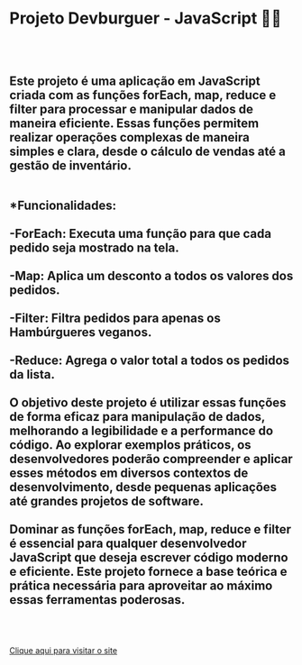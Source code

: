 <h1> Projeto Devburguer - JavaScript 🍔🍔</h1>
<br>
<br>
<h2>Este projeto é uma aplicação em JavaScript criada com as funções forEach, map, reduce e filter para processar e manipular dados de maneira eficiente. Essas funções permitem realizar operações complexas de maneira simples e clara, desde o cálculo de vendas até a gestão de inventário.
<br>
 <br>

<img >

  
*Funcionalidades:
<br>
  <br>
-ForEach:
Executa uma função para que cada pedido seja mostrado na tela.
<br>
  <br>
-Map:
Aplica um desconto a todos os valores dos pedidos.
<br>
  <br>
-Filter:
Filtra pedidos para apenas os Hambúrgueres veganos.
<br>
  <br>
-Reduce:
Agrega o valor total a todos os pedidos da lista.
<br>
  <br>
O objetivo deste projeto é utilizar essas funções de forma eficaz para manipulação de dados, melhorando a legibilidade e a performance do código. Ao explorar exemplos práticos, os desenvolvedores poderão compreender e aplicar esses métodos em diversos contextos de desenvolvimento, desde pequenas aplicações até grandes projetos de software.
<br>
  <br>
Dominar as funções forEach, map, reduce e filter é essencial para qualquer desenvolvedor JavaScript que deseja escrever código moderno e eficiente. Este projeto fornece a base teórica e prática necessária para aproveitar ao máximo essas ferramentas poderosas.</h2>
<br>
<br>

<a href="https://catalogodevburguer.netlify.app">Clique aqui para visitar o site </a>
